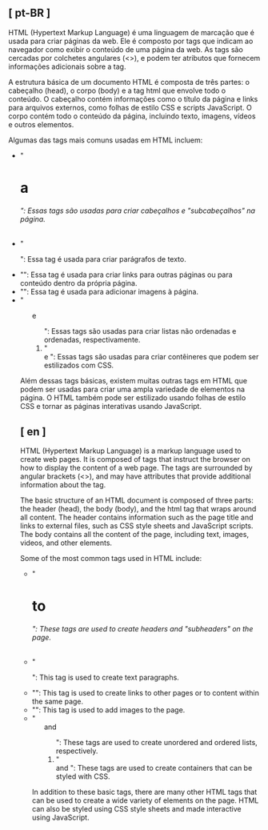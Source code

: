 ## [ pt-BR ]

HTML (Hypertext Markup Language) é uma linguagem de marcação que é usada para criar páginas da web. Ele é composto por tags que indicam ao navegador como exibir o conteúdo de uma página da web. As tags são cercadas por colchetes angulares (<>), e podem ter atributos que fornecem informações adicionais sobre a tag.

A estrutura básica de um documento HTML é composta de três partes: o cabeçalho (head), o corpo (body) e a tag html que envolve todo o conteúdo. O cabeçalho contém informações como o título da página e links para arquivos externos, como folhas de estilo CSS e scripts JavaScript. O corpo contém todo o conteúdo da página, incluindo texto, imagens, vídeos e outros elementos.

Algumas das tags mais comuns usadas em HTML incluem:

* "<h1> a <h6>": Essas tags são usadas para criar cabeçalhos e "subcabeçalhos" na página.
* "<p>": Essa tag é usada para criar parágrafos de texto.
* "<a>": Essa tag é usada para criar links para outras páginas ou para conteúdo dentro da própria página.
* "<img>": Essa tag é usada para adicionar imagens à página.
* "<ul> e <ol>": Essas tags são usadas para criar listas não ordenadas e ordenadas, respectivamente.
* "<div> e <span>": Essas tags são usadas para criar contêineres que podem ser estilizados com CSS.

Além dessas tags básicas, existem muitas outras tags em HTML que podem ser usadas para criar uma ampla variedade de elementos na página. O HTML também pode ser estilizado usando folhas de estilo CSS e tornar as páginas interativas usando JavaScript.


## [ en ]

HTML (Hypertext Markup Language) is a markup language used to create web pages. It is composed of tags that instruct the browser on how to display the content of a web page. The tags are surrounded by angular brackets (<>), and may have attributes that provide additional information about the tag.

The basic structure of an HTML document is composed of three parts: the header (head), the body (body), and the html tag that wraps around all content. The header contains information such as the page title and links to external files, such as CSS style sheets and JavaScript scripts. The body contains all the content of the page, including text, images, videos, and other elements.

Some of the most common tags used in HTML include:

* "<h1> to <h6>": These tags are used to create headers and "subheaders" on the page.
* "<p>": This tag is used to create text paragraphs.
* "<a>": This tag is used to create links to other pages or to content within the same page.
* "<img>": This tag is used to add images to the page.
* "<ul> and <ol>": These tags are used to create unordered and ordered lists, respectively.
* "<div> and <span>": These tags are used to create containers that can be styled with CSS.

In addition to these basic tags, there are many other HTML tags that can be used to create a wide variety of elements on the page. HTML can also be styled using CSS style sheets and made interactive using JavaScript.